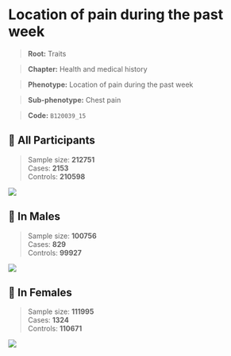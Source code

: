 # Location of pain during the past week
> **Root:** Traits  

> **Chapter:** Health and medical history  

> **Phenotype:** Location of pain during the past week  

> **Sub-phenotype:** Chest pain  

> **Code:** `B120039_15`

## 🧪 All Participants  
> Sample size: **212751**  
> Cases: **2153**  
> Controls: **210598**
<img src="/Traits/Figures/ALL/B120039_15.png"/>
<CsvTable src="/public/Traits/Data/ALL/LG_B120039_15.csv" label="🔍 View full results" />

## 👨 In Males  
> Sample size: **100756**  
> Cases: **829**  
> Controls: **99927**
<img src="/Traits/Figures/Male/B120039_15.png"/>
<CsvTable src="/public/Traits/Data/Male/LG_B120039_15.csv" label="🔍 View full results" />

## 👩 In Females  
> Sample size: **111995**  
> Cases: **1324**  
> Controls: **110671**
<img src="/Traits/Figures/Female/B120039_15.png"/>
<CsvTable src="/public/Traits/Data/Female/LG_B120039_15.csv" label="🔍 View full results" />
